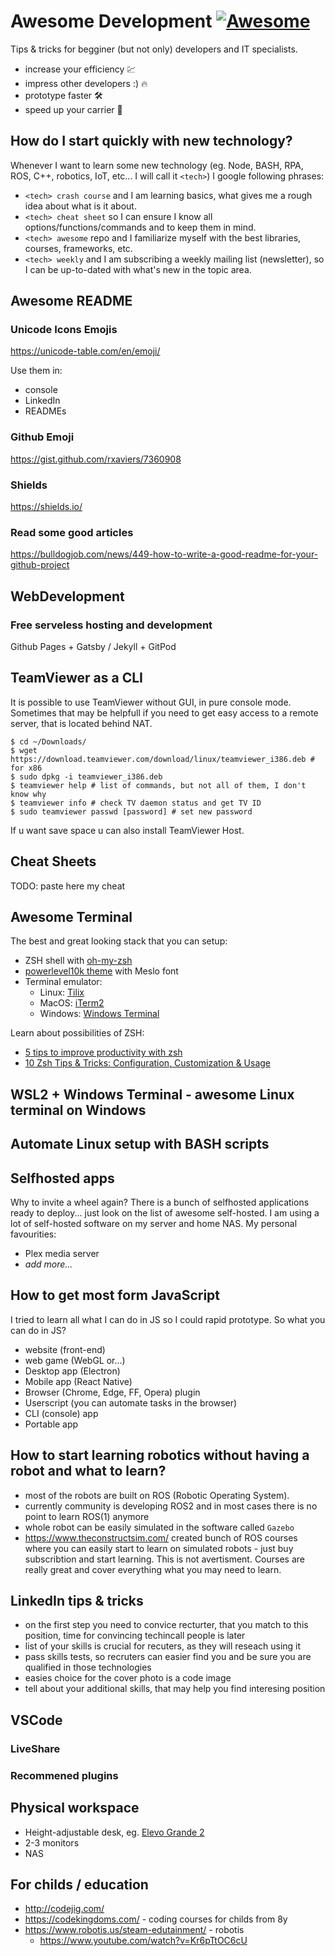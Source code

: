 # Awesome Development  [![Awesome](https://awesome.re/badge.svg)](https://awesome.re)
Tips &amp; tricks for begginer (but not only) developers and IT specialists. 

* increase your efficiency 💹
* impress other developers :) 🔥
* prototype faster 🛠
* speed up your carrier 🚀

## How do I start quickly with new technology?
Whenever I want to learn some new technology (eg. Node, BASH, RPA, ROS, C++, robotics, IoT, etc... I will call it `<tech>`) I google following phrases:
* `<tech> crash course` and I am learning basics, what gives me a rough idea about what is it about. 
* `<tech> cheat sheet` so I can ensure I know all options/functions/commands and to keep them in mind.
* `<tech> awesome` repo and I familiarize myself with the best libraries, courses, frameworks, etc. 
* `<tech> weekly` and I am subscribing a weekly mailing list (newsletter), so I can be up-to-dated with what's new in the topic area.

## Awesome README
### Unicode Icons Emojis 
https://unicode-table.com/en/emoji/

Use them in:
* console 
* LinkedIn
* READMEs

### Github Emoji
https://gist.github.com/rxaviers/7360908

### Shields
https://shields.io/

### Read some good articles
https://bulldogjob.com/news/449-how-to-write-a-good-readme-for-your-github-project


## WebDevelopment
### Free serveless hosting and development 
Github Pages + Gatsby / Jekyll + GitPod

## TeamViewer as a CLI
It is possible to use TeamViewer without GUI, in pure console mode. Sometimes that may be helpfull if you need to get easy access to a remote server, that is located behind NAT.

``` console
$ cd ~/Downloads/ 
$ wget https://download.teamviewer.com/download/linux/teamviewer_i386.deb # for x86
$ sudo dpkg -i teamviewer_i386.deb 
$ teamviewer help # list of commands, but not all of them, I don't know why 
$ teamviewer info # check TV daemon status and get TV ID 
$ sudo teamviewer passwd [password] # set new password
```

If u want save space u can also install TeamViewer Host.

## Cheat Sheets
TODO: paste here my cheat 

## Awesome Terminal
The best and great looking stack that you can setup:
* ZSH shell with [oh-my-zsh](https://github.com/ohmyzsh/ohmyzsh)
* [powerlevel10k theme](https://github.com/romkatv/powerlevel10k) with Meslo font
* Terminal emulator: 
  * Linux: [Tilix](https://gnunn1.github.io/tilix-web/)
  * MacOS: [iTerm2](https://iterm2.com/)
  * Windows: [Windows Terminal](https://github.com/microsoft/terminal)

Learn about possibilities of ZSH:
* [5 tips to improve productivity with zsh](https://opensource.com/article/18/9/tips-productivity-zsh)
* [10 Zsh Tips & Tricks: Configuration, Customization & Usage](https://www.sitepoint.com/zsh-tips-tricks/)

## WSL2 + Windows Terminal - awesome Linux terminal on Windows

## Automate Linux setup with BASH scripts

## Selfhosted apps
Why to invite a wheel again? There is a bunch of selfhosted applications ready to deploy... just look on the list of awesome self-hosted. I am using a lot of self-hosted software on my server and home NAS. My personal favourities:
* Plex media server
* _add more..._

## How to get most form JavaScript
I tried to learn all what I can do in JS so I could rapid prototype. 
So what you can do in JS?
* website (front-end)
* web game (WebGL or...)
* Desktop app (Electron)
* Mobile app (React Native)
* Browser (Chrome, Edge, FF, Opera) plugin
* Userscript (you can automate tasks in the browser)
* CLI (console) app
* Portable app

## How to start learning robotics without having a robot and what to learn? 
* most of the robots are built on ROS (Robotic Operating System).
* currently community is developing ROS2 and in most cases there is no point to learn ROS(1) anymore
* whole robot can be easily simulated in the software called `Gazebo`
* https://www.theconstructsim.com/ created bunch of ROS courses where you can easily start to learn on simulated robots - just buy subscribtion and start learning. This is not avertisment. Courses are really great and cover everything what you may need to learn. 

## LinkedIn tips & tricks
* on the first step you need to convice recturter, that you match to this position, time for convincing techincall people is later
* list of your skills is crucial for recuters, as they will reseach using it
* pass skills tests, so recruters can easier find you and be sure you are qualified in those technologies
* easies choice for the cover photo is a code image
* tell about your additional skills, that may help you find interesing position

## VSCode
### LiveShare
### Recommened plugins

## Physical workspace
* Height-adjustable desk, eg. [Elevo Grande 2](https://www.elevodesk.eu/sklep/biurka-elektrycznie-regulowane/elevo-grande-2-biurko-z-elektryczna-regulacja-wysokosci/)
* 2-3 monitors
* NAS

## For childs / education
* http://codejig.com/
* https://codekingdoms.com/ - coding courses for childs from 8y
* https://www.robotis.us/steam-edutainment/ - robotis
  * https://www.youtube.com/watch?v=Kr6pTtOC6cU
